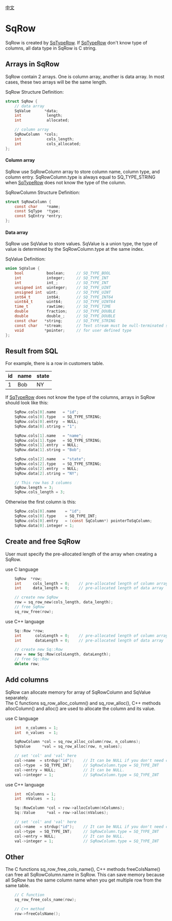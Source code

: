 [中文](SqRow.cn.md)

# SqRow

SqRow is created by [SqTypeRow](SqTypeRow.md). If [SqTypeRow](SqTypeRow.md) don't know type of columns, all data type in SqRow is C string.

## Arrays in SqRow

SqRow contain 2 arrays. One is column array, another is data array.
In most cases, these two arrays will be the same length.  
  
SqRow Structure Definition:

```c
struct SqRow {
	// data array
	SqValue      *data;
	int           length;
	int           allocated;

	// column array
	SqRowColumn  *cols;
	int           cols_length;
	int           cols_allocated;
};
```

#### Column array

SqRow use SqRowColumn array to store column name, column type, and column entry.
SqRowColumn.type is always equal to SQ_TYPE_STRING when [SqTypeRow](SqTypeRow.md) does not know the type of the column.  
  
SqRowColumn Structure Definition:

```c
struct SqRowColumn {
	const char    *name;
	const SqType  *type;
	const SqEntry *entry;
};
```

#### Data array

SqRow use SqValue to store values. SqValue is a union type, the type of value is determined by the SqRowColumn.type at the same index.  
  
SqValue Definition:

```c
union SqValue {
	bool          boolean;     // SQ_TYPE_BOOL
	int           integer;     // SQ_TYPE_INT
	int           int_;        // SQ_TYPE_INT
	unsigned int  uinteger;    // SQ_TYPE_UINT
	unsigned int  uint;        // SQ_TYPE_UINT
	int64_t       int64;       // SQ_TYPE_INT64
	uint64_t      uint64;      // SQ_TYPE_UINT64
	time_t        rawtime;     // SQ_TYPE_TIME
	double        fraction;    // SQ_TYPE_DOUBLE
	double        double_;     // SQ_TYPE_DOUBLE
	const char   *string;      // SQ_TYPE_STRING
	const char   *stream;      // Text stream must be null-terminated string
	void         *pointer;     // for user defined type
};
```

## Result from SQL

For example, there is a row in customers table.

|  id | name | state |
| --- | ---- | ----- |
|  1  | Bob  |  NY   |

If [SqTypeRow](SqTypeRow.md) does not know the type of the columns, arrays in SqRow should look like this:

```c
	SqRow.cols[0].name   = "id";
	SqRow.cols[0].type   = SQ_TYPE_STRING;
	SqRow.cols[0].entry  = NULL;
	SqRow.data[0].string = "1";

	SqRow.cols[1].name   = "name";
	SqRow.cols[1].type   = SQ_TYPE_STRING;
	SqRow.cols[1].entry  = NULL;
	SqRow.data[1].string = "Bob";

	SqRow.cols[2].name   = "state";
	SqRow.cols[2].type   = SQ_TYPE_STRING;
	SqRow.cols[2].entry  = NULL;
	SqRow.data[2].string = "NY";

	// This row has 3 columns
	SqRow.length = 3;
	SqRow.cols_length = 3;
```

Otherwise the first column is this:

```c
	SqRow.cols[0].name    = "id";
	SqRow.cols[0].type    = SQ_TYPE_INT;
	SqRow.cols[0].entry   = (const SqColumn*) pointerToSqColumn;
	SqRow.data[0].integer = 1;
```

## Create and free SqRow

User must specify the pre-allocated length of the array when creating a SqRow.  
  
use C language

```c
	SqRow  *row;
	int     cols_length = 0;    // pre-allocated length of column array
	int     data_length = 0;    // pre-allocated length of data array

	// create new SqRow
	row = sq_row_new(cols_length, data_length);
	// free SqRow
	sq_row_free(row);
```

use C++ language

```c++
	Sq::Row *row;
	int      colsLength = 0;    // pre-allocated length of column array
	int      dataLength = 0;    // pre-allocated length of data array

	// create new Sq::Row
	row = new Sq::Row(colsLength, dataLength);
	// free Sq::Row
	delete row;
```

## Add columns

SqRow can allocate memory for array of SqRowColumn and SqValue separately.  
The C functions sq_row_alloc_column() and sq_row_alloc(), C++ methods allocColumn() and alloc() are used to allocate the column and its value.  
  
use C language

```c
	int  n_columns = 1;
	int  n_values  = 1;

	SqRowColumn *col = sq_row_alloc_column(row, n_columns);
	SqValue     *val = sq_row_alloc(row, n_values);

	// set 'col' and 'val' here
	col->name  = strdup("id");    // It can be NULL if you don't need column name.
	col->type  = SQ_TYPE_INT;     // SqRowColumn.type = SQ_TYPE_INT
	col->entry = NULL;            // It can be NULL.
	val->integer = 1;             // SqRowColumn.type = SQ_TYPE_INT
```

use C++ language

```c++
	int  nColumns = 1;
	int  nValues  = 1;

	Sq::RowColumn *col = row->allocColumn(nColumns);
	Sq::Value     *val = row->alloc(nValues);

	// set 'col' and 'val' here
	col->name  = strdup("id");    // It can be NULL if you don't need column name.
	col->type  = SQ_TYPE_INT;     // SqRowColumn.type = SQ_TYPE_INT
	col->entry = NULL;            // It can be NULL.
	val->integer = 1;             // SqRowColumn.type = SQ_TYPE_INT
```

## Other

The C functions sq_row_free_cols_name(), C++ methods freeColsName() can free all SqRowColumn.name in SqRow. This can save memory because all SqRow has the same column name when you get multiple row from the same table.

```c++
	// C function
	sq_row_free_cols_name(row);

	// C++ method
	row->freeColsName();
```
